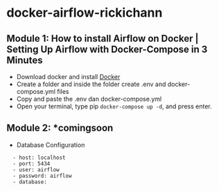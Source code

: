 # docker-airflow-rickichann


## Module 1: How to install Airflow on Docker | Setting Up Airflow with Docker-Compose in 3 Minutes
- Download docker and install [Docker](https://www.docker.com/products/docker-desktop/)
- Create a folder and inside the folder create .env and docker-compose.yml files
- Copy and paste the .env dan docker-compose.yml
- Open your terminal, type pip ```docker-compose up -d```, and press enter.

## Module 2: *comingsoon
- Database Configuration
```
  - host: localhost
  - port: 5434
  - user: airflow
  - password: airflow
  - database: 
```
